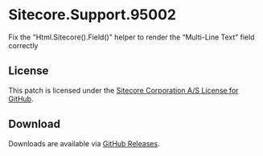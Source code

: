 # Sitecore.Support.95002
Fix the &quot;Html.Sitecore().Field()&quot; helper to render the &#8220;Multi-Line Text&#8221; field correctly

## License  
This patch is licensed under the [Sitecore Corporation A/S License for GitHub](https://github.com/sitecoresupport/Sitecore.Support.95002/blob/master/LICENSE).  

## Download  
Downloads are available via [GitHub Releases](https://github.com/sitecoresupport/Sitecore.Support.95002/releases).  
